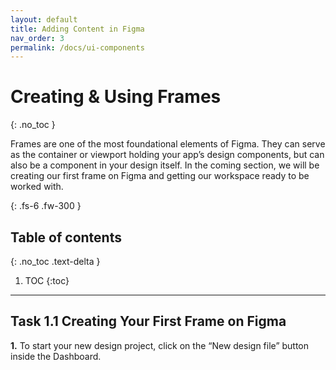 ```yaml
---
layout: default
title: Adding Content in Figma
nav_order: 3
permalink: /docs/ui-components
---
```


# Creating & Using Frames
{: .no_toc }

Frames are one of the most foundational elements of Figma. They can serve as the container or viewport holding your app’s design components, but can also be a component in your design itself. In the coming section, we will be creating our first frame on Figma and getting our workspace ready to be worked with.

{: .fs-6 .fw-300 }

## Table of contents
{: .no_toc .text-delta }

1. TOC
{:toc}

---

## Task 1.1 Creating Your First Frame on Figma
**1.** To start your new design project, click on the “New design file” button inside the Dashboard. 
